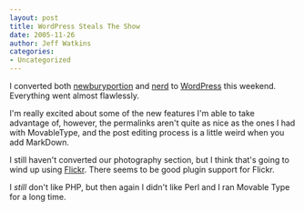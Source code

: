 ```yaml
---
layout: post
title: WordPress Steals The Show
date: 2005-11-26
author: Jeff Watkins
categories:
- Uncategorized
---
```


I converted both [newburyportion](http://newburyportion.com) and [nerd](http://nerd.newburyportion/) to [WordPress](http://wordpress.org) this weekend. Everything went almost flawlessly.

I'm really excited about some of the new features I'm able to take advantage of, however, the permalinks aren't quite as nice as the ones I had with MovableType, and the post editing process is a little weird when you add MarkDown.

I still haven't converted our photography section, but I think that's going to wind up using [Flickr](http://flickr.com/). There seems to be good plugin support for Flickr.

I *still* don't like PHP, but then again I didn't like Perl and I ran Movable Type for a long time.